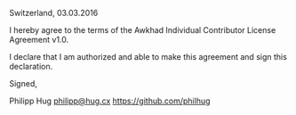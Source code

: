 Switzerland, 03.03.2016

I hereby agree to the terms of the Awkhad Individual Contributor License
Agreement v1.0.

I declare that I am authorized and able to make this agreement and sign this
declaration.

Signed,

Philipp Hug <philipp@hug.cx> https://github.com/philhug
